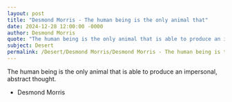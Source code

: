 ```yaml
---
layout: post
title: "Desmond Morris - The human being is the only animal that"
date: 2024-12-28 12:00:00 -0000
author: Desmond Morris
quote: "The human being is the only animal that is able to produce an impersonal, abstract thought."
subject: Desert
permalink: /Desert/Desmond Morris/Desmond Morris - The human being is the only animal that
---
```


The human being is the only animal that is able to produce an impersonal, abstract thought.

- Desmond Morris
